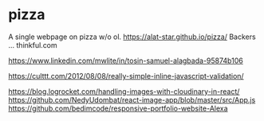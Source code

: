 # pizza
A single webpage on pizza w/o ol.
https://alat-star.github.io/pizza/
Backers ... thinkful.com
<script src="https://use.fontawesome.com/ce62ca5488.js"></script>
https://www.linkedin.com/mwlite/in/tosin-samuel-alagbada-95874b106
<script src="https://kit.fontawesome.com/c95ef03a6a.js" crossorigin="anonymous"></script>
https://culttt.com/2012/08/08/really-simple-inline-javascript-validation/


https://blog.logrocket.com/handling-images-with-cloudinary-in-react/
https://github.com/NedyUdombat/react-image-app/blob/master/src/App.js
https://github.com/bedimcode/responsive-portfolio-website-Alexa
